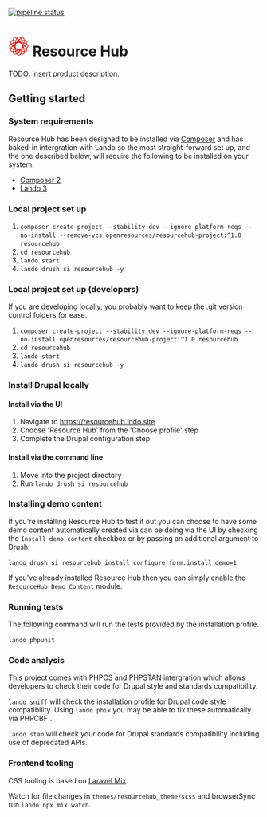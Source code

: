 [![pipeline status](https://gitlab.com/openresources/resourcehub_distribution/badges/1.x/pipeline.svg)](https://gitlab.com/openresources/resourcehub_distribution/-/commits/1.x)

# ![Resource Hub logo](resourcehub.png) Resource Hub

TODO: insert product description.

## Getting started

### System requirements

Resource Hub has been designed to be installed via [Composer](https://getcomposer.org/) and has baked-in intergration with Lando so the most straight-forward set up, and the one described below, will require the following to be installed on your system:

* [Composer 2](https://getcomposer.org/doc/00-intro.md)
* [Lando 3](https://docs.lando.dev/basics/installation.html)

### Local project set up

1. `composer create-project --stability dev --ignore-platform-reqs --no-install --remove-vcs openresources/resourcehub-project:^1.0 resourcehub`
2. `cd resourcehub`
3. `lando start`
4. `lando drush si resourcehub -y`

### Local project set up (developers)

If you are developing locally, you probably want to keep the .git version
control folders for ease.

1. `composer create-project --stability dev --ignore-platform-reqs --no-install openresources/resourcehub-project:^1.0 resourcehub`
2. `cd resourcehub`
3. `lando start`
4. `lando drush si resourcehub -y`

### Install Drupal locally

#### Install via the UI

1. Navigate to https://resourcehub.lndo.site
1. Choose 'Resource Hub' from the 'Choose profile' step
1. Complete the Drupal configuration step

#### Install via the command line

1. Move into the project directory
1. Run `lando drush si resourcehub`

### Installing demo content

If you're installing Resource Hub to test it out you can choose to have some demo
content automatically created via can be doing via the UI by checking the `Install demo content`
checkbox or by passing an additional argument to Drush:

`lando drush si resourcehub install_configure_form.install_demo=1`

If you've already installed Resource Hub then you can simply enable the `ResourceHub Demo Content`
module.

### Running tests

The following command will run the tests provided by the installation profile.

`lando phpunit`

### Code analysis

This project comes with PHPCS and PHPSTAN intergration which allows developers to check their code for Drupal style and standards compatibility.

`lando sniff` will check the installation profile for Drupal code style compatibility. Using `lando phix` you may be able to fix these automatically via PHPCBF`.

`lando stan` will check your code for Drupal standards compatibility including use of deprecated APIs.

### Frontend tooling

CSS tooling is based on [Laravel Mix](https://laravel-mix.com/docs/6.0/what-is-mix).

Watch for file changes in `themes/resourcehub_theme/scss` and browserSync run `lando npx mix watch`.
